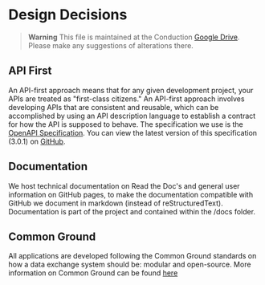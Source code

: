 # Design Decisions

> **Warning**
> This file is maintained at the Conduction [Google Drive](https://docs.google.com/document/d/1ao7dPybYOMOchJfg4qFuTgN4z-T2vYXySvZO5OhjL4o/edit). Please make any suggestions of alterations there.

## API First

An API-first approach means that for any given development project, your APIs are treated as "first-class citizens." An API-first approach involves developing APIs that are consistent and reusable, which can be accomplished by using an API description language to establish a contract for how the API is supposed to behave. The specification we use is the [OpenAPI Specification](https://github.com/OAI/OpenAPI-Specification). You can view the latest version of this specification (3.0.1) on [GitHub](https://github.com/OAI/OpenAPI-Specification/blob/master/versions/3.0.1.md).

## Documentation

We host technical documentation on Read the Doc's and general user information on GitHub pages, to make the documentation compatible with GitHub we document in markdown (instead of reStructuredText). Documentation is part of the project and contained within the /docs folder.

## Common Ground

All applications are developed following the Common Ground standards on how a data exchange system should be: modular and open-source. More information on Common Ground can be found [here](https://commonground.nl/)





